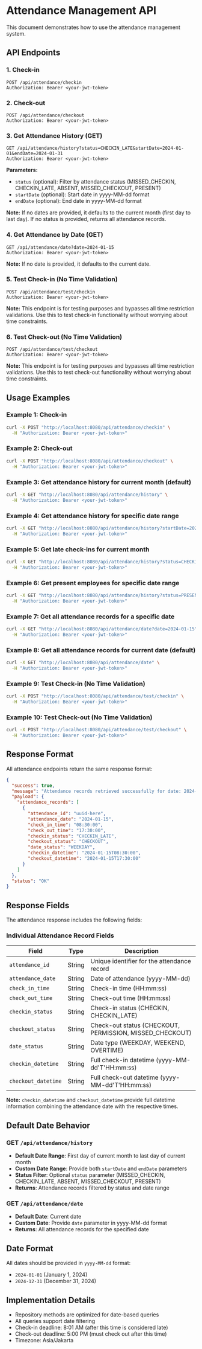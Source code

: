 # Attendance Management API

This document demonstrates how to use the attendance management system.

## API Endpoints

### 1. Check-in

```http
POST /api/attendance/checkin
Authorization: Bearer <your-jwt-token>
```

### 2. Check-out

```http
POST /api/attendance/checkout
Authorization: Bearer <your-jwt-token>
```

### 3. Get Attendance History (GET)

```http
GET /api/attendance/history?status=CHECKIN_LATE&startDate=2024-01-01&endDate=2024-01-31
Authorization: Bearer <your-jwt-token>
```

**Parameters:**

- `status` (optional): Filter by attendance status (MISSED_CHECKIN, CHECKIN_LATE, ABSENT, MISSED_CHECKOUT, PRESENT)
- `startDate` (optional): Start date in yyyy-MM-dd format
- `endDate` (optional): End date in yyyy-MM-dd format

**Note:** If no dates are provided, it defaults to the current month (first day to last day). If no status is provided, returns all attendance records.

### 4. Get Attendance by Date (GET)

```http
GET /api/attendance/date?date=2024-01-15
Authorization: Bearer <your-jwt-token>
```

**Note:** If no date is provided, it defaults to the current date.

### 5. Test Check-in (No Time Validation)

```http
POST /api/attendance/test/checkin
Authorization: Bearer <your-jwt-token>
```

**Note:** This endpoint is for testing purposes and bypasses all time restriction validations. Use this to test check-in functionality without worrying about time constraints.

### 6. Test Check-out (No Time Validation)

```http
POST /api/attendance/test/checkout
Authorization: Bearer <your-jwt-token>
```

**Note:** This endpoint is for testing purposes and bypasses all time restriction validations. Use this to test check-out functionality without worrying about time constraints.

## Usage Examples

### Example 1: Check-in

```bash
curl -X POST "http://localhost:8080/api/attendance/checkin" \
  -H "Authorization: Bearer <your-jwt-token>"
```

### Example 2: Check-out

```bash
curl -X POST "http://localhost:8080/api/attendance/checkout" \
  -H "Authorization: Bearer <your-jwt-token>"
```

### Example 3: Get attendance history for current month (default)

```bash
curl -X GET "http://localhost:8080/api/attendance/history" \
  -H "Authorization: Bearer <your-jwt-token>"
```

### Example 4: Get attendance history for specific date range

```bash
curl -X GET "http://localhost:8080/api/attendance/history?startDate=2024-01-01&endDate=2024-01-31" \
  -H "Authorization: Bearer <your-jwt-token>"
```

### Example 5: Get late check-ins for current month

```bash
curl -X GET "http://localhost:8080/api/attendance/history?status=CHECKIN_LATE" \
  -H "Authorization: Bearer <your-jwt-token>"
```

### Example 6: Get present employees for specific date range

```bash
curl -X GET "http://localhost:8080/api/attendance/history?status=PRESENT&startDate=2024-01-01&endDate=2024-01-31" \
  -H "Authorization: Bearer <your-jwt-token>"
```

### Example 7: Get all attendance records for a specific date

```bash
curl -X GET "http://localhost:8080/api/attendance/date?date=2024-01-15" \
  -H "Authorization: Bearer <your-jwt-token>"
```

### Example 8: Get all attendance records for current date (default)

```bash
curl -X GET "http://localhost:8080/api/attendance/date" \
  -H "Authorization: Bearer <your-jwt-token>"
```

### Example 9: Test Check-in (No Time Validation)

```bash
curl -X POST "http://localhost:8080/api/attendance/test/checkin" \
  -H "Authorization: Bearer <your-jwt-token>"
```

### Example 10: Test Check-out (No Time Validation)

```bash
curl -X POST "http://localhost:8080/api/attendance/test/checkout" \
  -H "Authorization: Bearer <your-jwt-token>"
```

## Response Format

All attendance endpoints return the same response format:

```json
{
  "success": true,
  "message": "Attendance records retrieved successfully for date: 2024-01-15",
  "payload": {
    "attendance_records": [
      {
        "attendance_id": "uuid-here",
        "attendance_date": "2024-01-15",
        "check_in_time": "08:30:00",
        "check_out_time": "17:30:00",
        "checkin_status": "CHECKIN_LATE",
        "checkout_status": "CHECKOUT",
        "date_status": "WEEKDAY",
        "checkin_datetime": "2024-01-15T08:30:00",
        "checkout_datetime": "2024-01-15T17:30:00"
      }
    ]
  },
  "status": "OK"
}
```

## Response Fields

The attendance response includes the following fields:

### Individual Attendance Record Fields

| Field               | Type   | Description                                              |
| ------------------- | ------ | -------------------------------------------------------- |
| `attendance_id`     | String | Unique identifier for the attendance record              |
| `attendance_date`   | String | Date of attendance (yyyy-MM-dd)                          |
| `check_in_time`     | String | Check-in time (HH:mm:ss)                                 |
| `check_out_time`    | String | Check-out time (HH:mm:ss)                                |
| `checkin_status`    | String | Check-in status (CHECKIN, CHECKIN_LATE)                  |
| `checkout_status`   | String | Check-out status (CHECKOUT, PERMISSION, MISSED_CHECKOUT) |
| `date_status`       | String | Date type (WEEKDAY, WEEKEND, OVERTIME)                   |
| `checkin_datetime`  | String | Full check-in datetime (yyyy-MM-dd'T'HH:mm:ss)           |
| `checkout_datetime` | String | Full check-out datetime (yyyy-MM-dd'T'HH:mm:ss)          |

**Note:** `checkin_datetime` and `checkout_datetime` provide full datetime information combining the attendance date with the respective times.

## Default Date Behavior

### GET `/api/attendance/history`

- **Default Date Range**: First day of current month to last day of current month
- **Custom Date Range**: Provide both `startDate` and `endDate` parameters
- **Status Filter**: Optional `status` parameter (MISSED_CHECKIN, CHECKIN_LATE, ABSENT, MISSED_CHECKOUT, PRESENT)
- **Returns**: Attendance records filtered by status and date range

### GET `/api/attendance/date`

- **Default Date**: Current date
- **Custom Date**: Provide `date` parameter in yyyy-MM-dd format
- **Returns**: All attendance records for the specified date

## Date Format

All dates should be provided in `yyyy-MM-dd` format:

- `2024-01-01` (January 1, 2024)
- `2024-12-31` (December 31, 2024)

## Implementation Details

- Repository methods are optimized for date-based queries
- All queries support date filtering
- Check-in deadline: 8:01 AM (after this time is considered late)
- Check-out deadline: 5:00 PM (must check out after this time)
- Timezone: Asia/Jakarta
